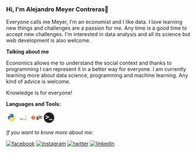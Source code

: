 ### Hi, I'm Alejandro Meyer Contreras👋

Everyone calls me Meyer, I'm an economist and I like data.
I love learning new things and challenges are a passion for me. Any time is a good time to accept new challenges.
I'm interested in data analysis and all its science but web development is also welcome. 



**Talking about me**

Economics allows me to understand the social context and thanks to programming I can represent it in a better way for everyone.
I am currently learning more about data science, programming and machine learning. Any kind of advice is welcome. 



Knowledge is for everyone!


**Languages and Tools:**

<code><img height="30" src="https://raw.githubusercontent.com/github/explore/80688e429a7d4ef2fca1e82350fe8e3517d3494d/topics/python/python.png"></code>
<code><img height="30" src="https://raw.githubusercontent.com/github/explore/80688e429a7d4ef2fca1e82350fe8e3517d3494d/topics/mysql/mysql.png"></code>
<code><img height="30" src="https://raw.githubusercontent.com/github/explore/80688e429a7d4ef2fca1e82350fe8e3517d3494d/topics/git/git.png"></code>
<code><img height="30" src="https://raw.githubusercontent.com/github/explore/80688e429a7d4ef2fca1e82350fe8e3517d3494d/topics/terminal/terminal.png"></code>









*If you want to know more about me:*

[<img src='https://cdn.jsdelivr.net/npm/simple-icons@3.0.1/icons/facebook.svg' alt='facebook' height='22'>](https://www.facebook.com/alejandro.meyerC) [<img src='https://cdn.jsdelivr.net/npm/simple-icons@3.0.1/icons/instagram.svg' alt='instagram' height='22'>](https://www.instagram.com/@__meyer__/) [<img src='https://cdn.jsdelivr.net/npm/simple-icons@3.0.1/icons/twitter.svg' alt='twitter' height='22'>](https://twitter.com/@alejandromeyerc) [<img src='https://cdn.jsdelivr.net/npm/simple-icons@3.0.1/icons/linkedin.svg' alt='linkedin' height='22'>](https://www.linkedin.com/in/alejandro-meyer-contreras-76a80617a) 
